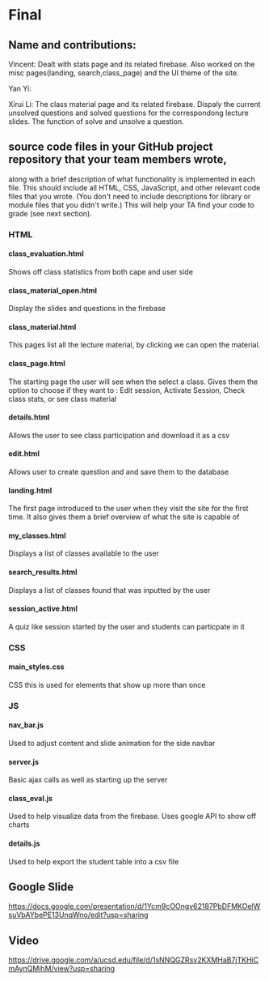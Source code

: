 # Final 
## Name and contributions:
Vincent: Dealt with stats page and its related firebase. Also worked on the misc pages(landing, search,class_page) and the UI theme of the site.

Yan Yi:

Xirui Li: The class material page and its related firebase. Dispaly the current unsolved questions and solved questions for the correspondong lecture slides. The function of solve and unsolve a question.   


## source code files in your GitHub project repository that your team members wrote, 
along with a brief description of what functionality is implemented in each file. 
This should include all HTML, CSS, JavaScript, and other relevant code files that you wrote.
(You don't need to include descriptions for library or module files that you didn't write.) 
This will help your TA find your code to grade (see next section).

### HTML

#### class_evaluation.html 
Shows off class statistics from both cape and user side

#### class_material_open.html 
Display the slides and questions in the firebase 

#### class_material.html
This pages list all the lecture material, by clicking we can open the material.

#### class_page.html
The starting page the user will see when the select a class. Gives them the option to choose if they want to : Edit session, Activate Session, Check class stats, or see class material

#### details.html
Allows the user to see class participation and download it as a csv

#### edit.html
Allows user to create question and and save them to the database

#### landing.html
The first page introduced to the user when they visit the site for the first time. It also gives them a brief overview of what the site is capable of

#### my_classes.html
Displays a list of classes available to the user

#### search_results.html
Displays a list of classes found that was inputted by the user

#### session_active.html
A quiz like session started by the user and students can particpate in it

### CSS

#### main_styles.css
CSS this is used for elements that show up more than once

### JS

#### nav_bar.js
Used to adjust content and slide animation for the side navbar

#### server.js
Basic ajax calls as well as starting up the server

#### class_eval.js
Used to help visualize data from the firebase. Uses google API to show off charts

#### details.js
Used to help export the student table into a csv file



## Google Slide 
https://docs.google.com/presentation/d/1Ycm9cOOngv62187PbDFMKOelWsuVbAYbePE13UnqWno/edit?usp=sharing

## Video
https://drive.google.com/a/ucsd.edu/file/d/1sNNQGZRsv2KXMHaB7jTKHiCmAynQMjhM/view?usp=sharing